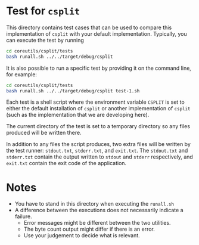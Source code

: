 # Test for `csplit`

This directory contains test cases that can be used to compare this
implementation of `csplit` with your default
implementation. Typically, you can execute the test by running

```bash
cd coreutils/csplit/tests
bash runall.sh ../../target/debug/csplit
```

It is also possible to run a specific test by providing it on the
command line, for example:

```bash
cd coreutils/csplit/tests
bash runall.sh ../../target/debug/csplit test-1.sh
```

Each test is a shell script where the environment variable `CSPLIT` is
set to either the default installation of `csplit` or another
implementation of `csplit` (such as the implementation that we are
developing here).

The current directory of the test is set to a temporary directory so
any files produced will be written there.

In addition to any files the script produces, two extra files will be
written by the test runner: `stdout.txt`, `stderr.txt`, and
`exit.txt`. The `stdout.txt` and `stderr.txt` contain the output
written to `stdout` and `stderr` respectively, and `exit.txt` contain
the exit code of the application.

# Notes

* You have to stand in this directory when executing the `runall.sh`
* A difference between the executions does not necessarily indicate a
  failure.
  * Error messages might be different between the two utilities.
  * The byte count output might differ if there is an error.
  * Use your judgement to decide what is relevant.
